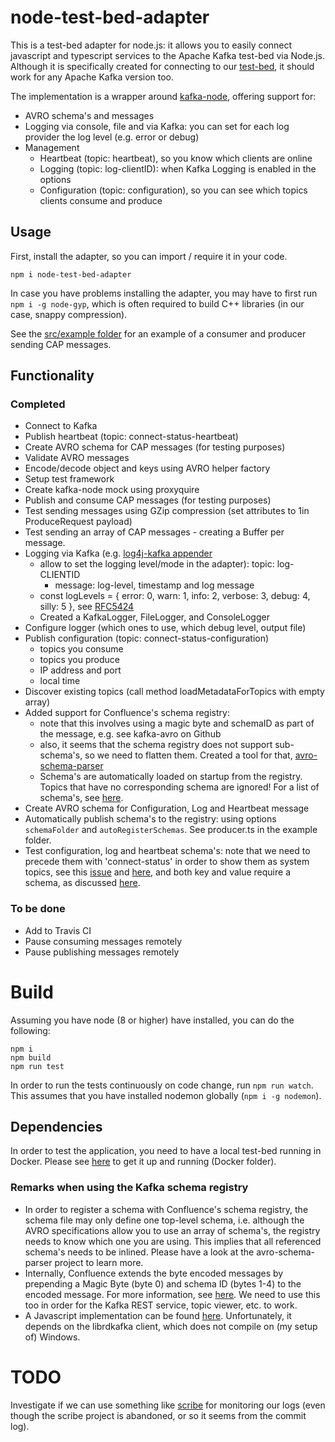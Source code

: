 # node-test-bed-adapter

This is a test-bed adapter for node.js: it allows you to easily connect javascript and typescript services to the Apache Kafka test-bed via Node.js. Although it is specifically created for connecting to our [test-bed](https://github.com/DRIVER-EU/test-bed), it should work for any Apache Kafka version too.

The implementation is a wrapper around [kafka-node](https://www.npmjs.com/package/kafka-node), offering support for:
- AVRO schema's and messages
- Logging via console, file and via Kafka: you can set for each log provider the log level (e.g. error or debug)
- Management
  - Heartbeat (topic: heartbeat), so you know which clients are online
  - Logging (topic: log-clientID): when Kafka Logging is enabled in the options
  - Configuration (topic: configuration), so you can see which topics clients consume and produce

## Usage

First, install the adapter, so you can import / require it in your code.

```console
npm i node-test-bed-adapter
```
In case you have problems installing the adapter, you may have to first run `npm i -g node-gyp`, which is often required to build C++ libraries (in our case, snappy compression).

See the [src/example folder](https://github.com/DRIVER-EU/node-test-bed-adapter/tree/master/src/example) for an example of a consumer and producer sending CAP messages.

## Functionality

### Completed

- Connect to Kafka
- Publish heartbeat (topic: connect-status-heartbeat)
- Create AVRO schema for CAP messages (for testing purposes)
- Validate AVRO messages
- Encode/decode object and keys using AVRO helper factory
- Setup test framework
- Create kafka-node mock using proxyquire
- Publish and consume CAP messages (for testing purposes)
- Test sending messages using GZip compression (set attributes to 1in ProduceRequest payload)
- Test sending an array of CAP messages - creating a Buffer per message.
- Logging via Kafka (e.g. [log4j-kafka appender](https://logging.apache.org/log4j/2.x/manual/appenders.html#KafkaAppender)
  - allow to set the logging level/mode in the adapter): topic: log-CLIENTID
    - message: log-level, timestamp and log message
  - const logLevels = {
    error: 0,
    warn: 1,
    info: 2,
    verbose: 3,
    debug: 4,
    silly: 5
  }, see [RFC5424](https://tools.ietf.org/html/rfc5424)
  - Created a KafkaLogger, FileLogger, and ConsoleLogger
- Configure logger (which ones to use, which debug level, output file)
- Publish configuration (topic: connect-status-configuration)
  - topics you consume
  - topics you produce
  - IP address and port
  - local time
- Discover existing topics (call method loadMetadataForTopics with empty array)
- Added support for Confluence's schema registry:
  - note that this involves using a magic byte and schemaID as part of the message, e.g. see kafka-avro on Github
  - also, it seems that the schema registry does not support sub-schema's, so we need to flatten them. Created a tool for that, [avro-schema-parser](npmjs.org/avro-schema-parser)
  - Schema's are automatically loaded on startup from the registry. Topics that have no corresponding schema are ignored! For a list of schema's, see [here](github.com/DRIVER-EU/avro-schemas).
- Create AVRO schema for Configuration, Log and Heartbeat message
- Automatically publish schema's to the registry: using options `schemaFolder` and `autoRegisterSchemas`. See producer.ts in the example folder.
- Test configuration, log and heartbeat schema's: note that we need to precede them with 'connect-status' in order to show them as system topics, see this [issue](https://github.com/Landoop/kafka-topics-ui/issues/100) and [here](https://github.com/Landoop/kafka-topics-ui/issues/99), and both key and value require a schema, as discussed [here](https://github.com/Landoop/kafka-topics-ui/issues/84).

### To be done

- Add to Travis CI
- Pause consuming messages remotely
- Pause publishing messages remotely

# Build

Assuming you have node (8 or higher) have installed, you can do the following:

```console
npm i
npm build
npm run test
```

In order to run the tests continuously on code change, run `npm run watch`. This assumes that you have installed nodemon globally (`npm i -g nodemon`).

## Dependencies

In order to test the application, you need to have a local test-bed running in Docker. Please see [here](https://github.com/DRIVER-EU/test-bed) to get it up and running (Docker folder).

### Remarks when using the Kafka schema registry

- In order to register a schema with Confluence's schema registry, the schema file may only define one top-level schema, i.e. although the AVRO specifications allow you to use an array of schema's, the registry needs to know which one you are using. This implies that all referenced schema's needs to be inlined. Please have a look at the avro-schema-parser project to learn more.
- Internally, Confluence extends the byte encoded messages by prepending a Magic Byte (byte 0) and schema ID (bytes 1-4) to the encoded message. For more information, see [here](https://docs.confluent.io/current/schema-registry/docs/serializer-formatter.html#wire-format). We need to use this too in order for the Kafka REST service, topic viewer, etc. to work.
- A Javascript implementation can be found [here](https://github.com/waldophotos/kafka-avro). Unfortunately, it depends on the librdkafka client, which does not compile on (my setup of) Windows.

# TODO

Investigate if we can use something like [scribe](https://bluejamesbond.github.io/Scribe.js/) for monitoring our logs (even though the scribe project is abandoned, or so it seems from the commit log).
